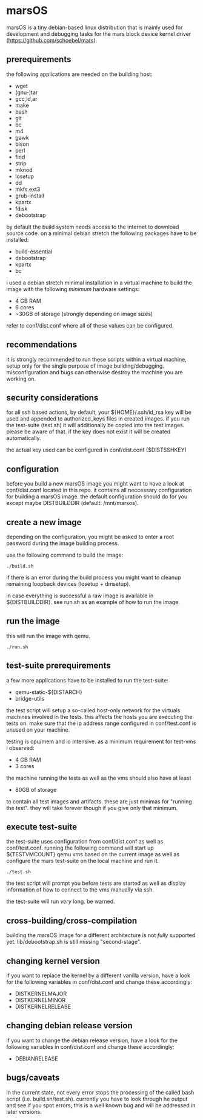 # marsOS

marsOS is a tiny debian-based linux distribution that is mainly used for development and debugging tasks
for the mars block device kernel driver (https://github.com/schoebel/mars).

## prerequirements

the following applications are needed on the building host:

  * wget
  * (gnu-)tar
  * gcc,ld,ar
  * make
  * bash
  * git
  * bc
  * m4
  * gawk
  * bison
  * perl
  * find
  * strip
  * mknod
  * losetup
  * dd
  * mkfs.ext3
  * grub-install
  * kpartx
  * fdisk
  * debootstrap
  
by default the build system needs access to the internet to download source code. on a minimal debian stretch
the following packages have to be installed:

  * build-essential
  * debootstrap
  * kpartx
  * bc

i used a debian stretch minimal installation in a virtual machine to build the image with 
the following _minimum_ hardware settings:

  * 4 GB RAM
  * 6 cores
  * ~30GB of storage (strongly depending on image sizes)

refer to conf/dist.conf where all of these values can be configured.

## recommendations

it is strongly recommended to run these scripts within a virtual machine, setup only for the single purpose of
image building/debugging. misconfiguration and bugs can otherwise destroy the machine you are working on.

## security considerations

for all ssh based actions, by default, your ${HOME}/.ssh/id_rsa key will be used and appended to authorized_keys
files in created images. if you run the test-suite (test.sh) it will additionally be copied into the test images.
please be aware of that. if the key does not exist it will be created automatically.

the actual key used can be configured in conf/dist.conf ($DISTSSHKEY)

## configuration
  
before you build a new marsOS image you might want to have a look at conf/dist.conf located in this repo.
it contains all neccessary configuration for building a marsOS image. the default configuration should do
for you except maybe DISTBUILDDIR (default: /mnt/marsos).

## create a new image
    
depending on the configuration, you might be asked to enter a root password during the image building process.

use the following command to build the image:
  
    ./build.sh

if there is an error during the build process you might want to cleanup remaining
loopback devices (losetup + dmsetup).

in case everything is successful a raw image is available in ${DISTBUILDDIR}. 
see run.sh as an example of how to run the image.

## run the image

this will run the image with qemu.

    ./run.sh

## test-suite prerequirements

a few more applications have to be installed to run the test-suite:

  * qemu-static-${DISTARCH}
  * bridge-utils

the test script will setup a so-called host-only network for the virtuals machines
involved in the tests. this affects the hosts you are executing the tests on. make
sure that the ip address range configured in conf/test.conf is unused on your machine.

testing is cpu/mem and io intensive. as a minimum requirement for test-vms i observed:

   * 4 GB RAM
   * 3 cores

the machine running the tests as well as the vms should also have at least

   * 80GB of storage

to contain all test images and artifacts. these are just minimas for "running the test".
they will take forever though if you give only that minimum.

## execute test-suite

the test-suite uses configuration from conf/dist.conf as well as conf/test.conf.
running the following command will start up ${TESTVMCOUNT} qemu vms based on the current image
as well as configure the mars test-suite on the local machine and run it.

    ./test.sh

the test script will prompt you before tests are started as well as
display information of how to connect to the vms manually via ssh.

the test-suite will run *very* long. be warned.

## cross-building/cross-compilation

building the marsOS image for a different architecture is not *fully* supported yet.
lib/debootstrap.sh is still missing "second-stage".

## changing kernel version

if you want to replace the kernel by a different vanilla version, have a look for the following variables in conf/dist.conf and change these accordingly:

 * DISTKERNELMAJOR
 * DISTKERNELMINOR
 * DISTKERNELRELEASE

## changing debian release version

if you want to change the debian release version, have a look for the following variables in conf/dist.conf and change these accordingly:

  * DEBIANRELEASE

## bugs/caveats

in the current state, not every error stops the processing of the called bash script (i.e. build.sh/test.sh).
currently you have to look through he output and see if you spot errors, this is a well known bug and will be 
addressed in later versions.
